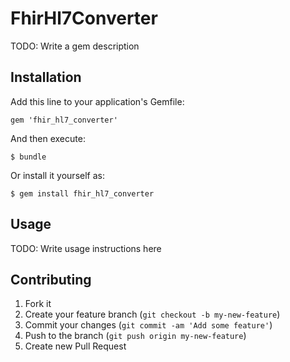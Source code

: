 # FhirHl7Converter

TODO: Write a gem description

## Installation

Add this line to your application's Gemfile:

    gem 'fhir_hl7_converter'

And then execute:

    $ bundle

Or install it yourself as:

    $ gem install fhir_hl7_converter

## Usage

TODO: Write usage instructions here

## Contributing

1. Fork it
2. Create your feature branch (`git checkout -b my-new-feature`)
3. Commit your changes (`git commit -am 'Add some feature'`)
4. Push to the branch (`git push origin my-new-feature`)
5. Create new Pull Request
